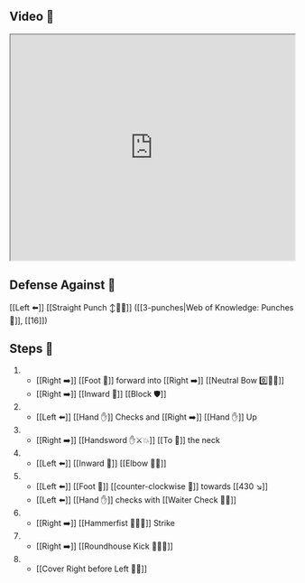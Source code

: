 ## Video 🎥

<iframe src="https://www.youtube.com/embed/uGtlfiYATKY" width="100%" height="400"></iframe>

## Defense Against 🤺

[[Left ⬅️]] [[Straight Punch ↕️👊💥]] ([[3-punches|Web of Knowledge: Punches 👊]], [[16]])

## Steps 👣

1. - [[Right ➡️]] [[Foot 🦶]] forward into [[Right ➡️]] [[Neutral Bow 0️⃣🧍‍♂️]] 
    - [[Right ➡️]] [[Inward 🔽]] [[Block 🛡️]]
2. - [[Left ⬅️]] [[Hand ✋]] Checks and [[Right ➡️]] [[Hand ✋]]  Up
3. - [[Right ➡️]] [[Handsword ✋⚔️💥]] [[To 🎯]] the neck
4. - [[Left ⬅️]] [[Inward 🔽]] [[Elbow 💪💥]]
5. - [[Left ⬅️]] [[Foot 🦶]] [[counter-clockwise 🔄]] towards [[430 ↘️]]
    - [[Left ⬅️]] [[Hand ✋]] checks with [[Waiter Check 🧑‍🍳]]
6. - [[Right ➡️]] [[Hammerfist 🔨✊💥]] Strike
7. - [[Right ➡️]] [[Roundhouse Kick 🔄🦶💥]]
8. - [[Cover Right before Left 🦶🔄]]
